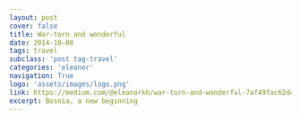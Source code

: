 ```yaml
---
layout: post
cover: false
title: War-torn and wonderful
date: 2014-10-08
tags: travel
subclass: 'post tag-travel'
categories: 'eleanor'
navigation: True
logo: 'assets/images/logo.png'
link: https://medium.com/@eleanorkh/war-torn-and-wonderful-7af49fac62d4#.vm4fqcxbl
excerpt: Bosnia, a new beginning
---
```

